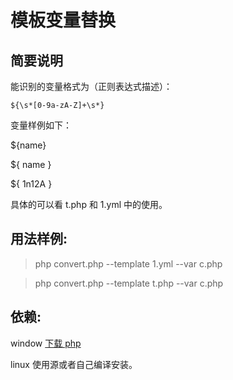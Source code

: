 # 模板变量替换
## 简要说明
能识别的变量格式为（正则表达式描述）：

    ${\s*[0-9a-zA-Z]+\s*}

变量样例如下：

${name}

${ name }

${ 1n12A }

具体的可以看 t.php 和 1.yml 中的使用。

## 用法样例:

> php convert.php  --template 1.yml  --var c.php

> php convert.php  --template t.php --var c.php

##  依赖:

window [下载 php](http://windows.php.net/download/)

linux 使用源或者自己编译安装。